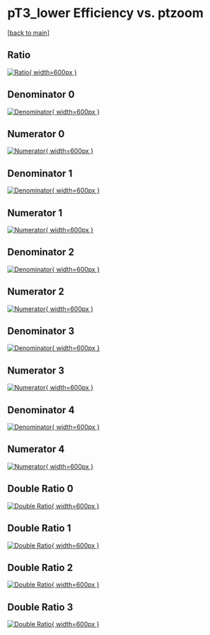 # pT3_lower Efficiency vs. ptzoom

[[back to main](./)]



## Ratio

[![Ratio](../mtv/var/pT3_lower_vtr_11_-1_eff_ptzoom.png){ width=600px }](../mtv/var/pT3_lower_vtr_11_-1_eff_ptzoom.pdf)

## Denominator 0

[![Denominator](../mtv/den/pT3_lower_vtr_11_-1_eff_ptzoom_den0.png){ width=600px }](../mtv/den/pT3_lower_vtr_11_-1_eff_ptzoom_den0.pdf)

## Numerator 0

[![Numerator](../mtv/num/pT3_lower_vtr_11_-1_eff_ptzoom_num0.png){ width=600px }](../mtv/num/pT3_lower_vtr_11_-1_eff_ptzoom_num0.pdf)

## Denominator 1

[![Denominator](../mtv/den/pT3_lower_vtr_11_-1_eff_ptzoom_den1.png){ width=600px }](../mtv/den/pT3_lower_vtr_11_-1_eff_ptzoom_den1.pdf)

## Numerator 1

[![Numerator](../mtv/num/pT3_lower_vtr_11_-1_eff_ptzoom_num1.png){ width=600px }](../mtv/num/pT3_lower_vtr_11_-1_eff_ptzoom_num1.pdf)

## Denominator 2

[![Denominator](../mtv/den/pT3_lower_vtr_11_-1_eff_ptzoom_den2.png){ width=600px }](../mtv/den/pT3_lower_vtr_11_-1_eff_ptzoom_den2.pdf)

## Numerator 2

[![Numerator](../mtv/num/pT3_lower_vtr_11_-1_eff_ptzoom_num2.png){ width=600px }](../mtv/num/pT3_lower_vtr_11_-1_eff_ptzoom_num2.pdf)

## Denominator 3

[![Denominator](../mtv/den/pT3_lower_vtr_11_-1_eff_ptzoom_den3.png){ width=600px }](../mtv/den/pT3_lower_vtr_11_-1_eff_ptzoom_den3.pdf)

## Numerator 3

[![Numerator](../mtv/num/pT3_lower_vtr_11_-1_eff_ptzoom_num3.png){ width=600px }](../mtv/num/pT3_lower_vtr_11_-1_eff_ptzoom_num3.pdf)

## Denominator 4

[![Denominator](../mtv/den/pT3_lower_vtr_11_-1_eff_ptzoom_den4.png){ width=600px }](../mtv/den/pT3_lower_vtr_11_-1_eff_ptzoom_den4.pdf)

## Numerator 4

[![Numerator](../mtv/num/pT3_lower_vtr_11_-1_eff_ptzoom_num4.png){ width=600px }](../mtv/num/pT3_lower_vtr_11_-1_eff_ptzoom_num4.pdf)

## Double Ratio 0

[![Double Ratio](../mtv/ratio/pT3_lower_vtr_11_-1_eff_ptzoom_ratio0.png){ width=600px }](../mtv/ratio/pT3_lower_vtr_11_-1_eff_ptzoom_ratio0.pdf)

## Double Ratio 1

[![Double Ratio](../mtv/ratio/pT3_lower_vtr_11_-1_eff_ptzoom_ratio1.png){ width=600px }](../mtv/ratio/pT3_lower_vtr_11_-1_eff_ptzoom_ratio1.pdf)

## Double Ratio 2

[![Double Ratio](../mtv/ratio/pT3_lower_vtr_11_-1_eff_ptzoom_ratio2.png){ width=600px }](../mtv/ratio/pT3_lower_vtr_11_-1_eff_ptzoom_ratio2.pdf)

## Double Ratio 3

[![Double Ratio](../mtv/ratio/pT3_lower_vtr_11_-1_eff_ptzoom_ratio3.png){ width=600px }](../mtv/ratio/pT3_lower_vtr_11_-1_eff_ptzoom_ratio3.pdf)

